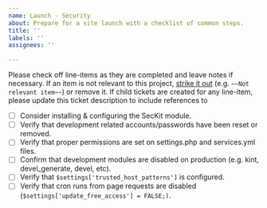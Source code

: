 ```yaml
---
name: Launch - Security
about: Prepare for a site launch with a checklist of common steps.
title: ''
labels: ''
assignees: ''

---
```


Please check off line-items as they are completed and leave notes if necessary.
If an item is not relevant to this project, [strike it out](https://docs.github.com/en/github/writing-on-github/basic-writing-and-formatting-syntax#styling-text)
(e.g. `~~Not relevant item~~`) or remove it. If child tickets are created for
any line-item, please update this ticket description to include references to

- [ ] Consider installing & configuring the SecKit module.
- [ ] Verify that development related accounts/passwords have been reset or removed.
- [ ] Verify that proper permissions are set on settings.php and services.yml files.
- [ ] Confirm that development modules are disabled on production (e.g. kint, devel_generate, devel, etc).
- [ ] Verify that `$settings['trusted_host_patterns']` is configured.
- [ ] Verify that cron runs from page requests are disabled (`$settings['update_free_access'] = FALSE;)`.
